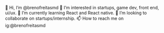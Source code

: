  👋 Hi, I’m @brenofreitasmd
 👀 I’m interested in startups, game dev, front end, ui/ux.
 🌱 I’m currently learning React and React native.
 💞️ I’m looking to collaborate on startups/internship.
 📫 How to reach me on ig:@brenofreitasmd

<!---
brenofreitasmd/brenofreitasmd is a ✨ special ✨ repository because its `README.md` (this file) appears on your GitHub profile.
You can click the Preview link to take a look at your changes.
--->
